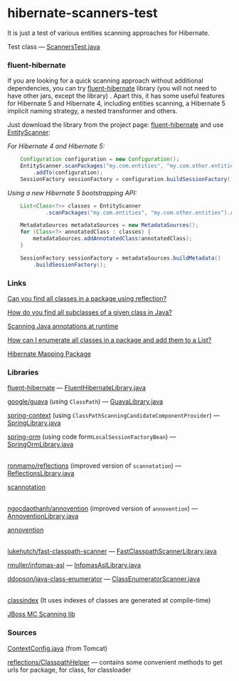 # hibernate-scanners-test

It is just a test of various entities scanning approaches for Hibernate.

Test class — [ScannersTest.java](https://github.com/v-ladynev/hibernate-scanners-test/blob/master/src/test/java/com/github/ladynev/scanners/ScannersTest.java)

### fluent-hibernate

If you are looking for a quick scanning approach without additional dependencies, you can try [fluent-hibernate](https://github.com/v-ladynev/fluent-hibernate) library (you will not need to have other jars, except the library) .
Apart this, it has some useful features for Hibernate 5 and Hibernate 4, including entities scanning, a Hibernate 5 implicit naming strategy, a nested transformer and others.

Just download the library from the project page: [fluent-hibernate](https://github.com/v-ladynev/fluent-hibernate) and use [EntityScanner](https://github.com/v-ladynev/fluent-hibernate/blob/master/fluent-hibernate-core/src/main/java/com/github/fluent/hibernate/cfg/scanner/EntityScanner.java):

_For Hibernate 4 and Hibernate 5:_
```Java
    Configuration configuration = new Configuration();
    EntityScanner.scanPackages("my.com.entities", "my.com.other.entities")
        .addTo(configuration);
    SessionFactory sessionFactory = configuration.buildSessionFactory();
```

_Using a new Hibernate 5 bootstrapping API:_
```Java
    List<Class<?>> classes = EntityScanner
            .scanPackages("my.com.entities", "my.com.other.entities").result();

    MetadataSources metadataSources = new MetadataSources();
    for (Class<?> annotatedClass : classes) {
        metadataSources.addAnnotatedClass(annotatedClass);
    }

    SessionFactory sessionFactory = metadataSources.buildMetadata()
        .buildSessionFactory();
```

### Links

[Can you find all classes in a package using reflection?](http://stackoverflow.com/questions/520328/can-you-find-all-classes-in-a-package-using-reflection)

[How do you find all subclasses of a given class in Java?](http://stackoverflow.com/questions/492184/how-do-you-find-all-subclasses-of-a-given-class-in-java)

[Scanning Java annotations at runtime](http://stackoverflow.com/questions/259140/scanning-java-annotations-at-runtime)

[How can I enumerate all classes in a package and add them to a List?](http://stackoverflow.com/questions/176527/how-can-i-enumerate-all-classes-in-a-package-and-add-them-to-a-list)

[Hibernate Mapping Package](http://stackoverflow.com/questions/1413190/hibernate-mapping-package)

### Libraries
[fluent-hibernate](https://github.com/v-ladynev/fluent-hibernate) — [FluentHibernateLibrary.java](https://github.com/v-ladynev/hibernate-scanners-test/blob/master/src/main/java/com/github/fluent/hibernate/cfg/scanner/FluentHibernateLibrary.java)

[google/guava](https://github.com/google/guava) (using `ClassPath`) — [GuavaLibrary.java](https://github.com/v-ladynev/hibernate-scanners-test/blob/master/src/main/java/com/github/ladynev/scanners/GuavaLibrary.java)

[spring-context](http://mvnrepository.com/artifact/org.springframework/spring-context) (using `ClassPathScanningCandidateComponentProvider`) — [SpringLibrary.java](https://github.com/v-ladynev/hibernate-scanners-test/blob/master/src/main/java/com/github/ladynev/scanners/SpringLibrary.java)

[spring-orm](http://mvnrepository.com/artifact/org.springframework/spring-orm) (using code form`LocalSessionFactoryBean`) — [SpringOrmLibrary.java](https://github.com/v-ladynev/hibernate-scanners-test/blob/master/src/main/java/com/github/ladynev/scanners/SpringOrmLibrary.java)
<br /><br />

[ronmamo/reflections](https://github.com/ronmamo/reflections) (improved version of `scannotation`) — [ReflectionsLibrary.java](https://github.com/v-ladynev/hibernate-scanners-test/blob/master/src/main/java/com/github/ladynev/scanners/ReflectionsLibrary.java)

[scannotation](http://scannotation.sourceforge.net/)
<br/><br/>

[ngocdaothanh/annovention](https://github.com/ngocdaothanh/annovention) (improved version of `annovention`) — [AnnoventionLibrary.java](https://github.com/v-ladynev/hibernate-scanners-test/blob/master/src/main/java/com/github/ladynev/scanners/AnnoventionLibrary.java)

[annovention](http://code.google.com/p/annovention)
<br /><br />

[lukehutch/fast-classpath-scanner](https://github.com/lukehutch/fast-classpath-scanner) — [FastClasspathScannerLibrary.java](https://github.com/v-ladynev/hibernate-scanners-test/blob/master/src/main/java/com/github/ladynev/scanners/FastClasspathScannerLibrary.java)

[rmuller/infomas-asl](https://github.com/rmuller/infomas-asl) — [InfomasAslLibrary.java](https://github.com/v-ladynev/hibernate-scanners-test/blob/master/src/main/java/com/github/ladynev/scanners/InfomasAslLibrary.java)

[ddopson/java-class-enumerator](https://github.com/ddopson/java-class-enumerator) — [ClassEnumeratorScanner.java](https://github.com/v-ladynev/hibernate-scanners-test/blob/master/src/main/java/com/github/ladynev/scanners/ClassEnumeratorScanner.java)
<br/><br/>

[classindex](https://github.com/atteo/classindex) (It uses indexes of classes are generated at compile-time)

[JBoss MC Scanning lib](https://developer.jboss.org/wiki/MCScanninglib)

### Sources

[ContextConfig.java](http://svn.apache.org/viewvc/tomcat/trunk/java/org/apache/catalina/startup/ContextConfig.java?annotate=1537835)  (from Tomcat)

[reflections/ClasspathHelper](https://github.com/ronmamo/reflections/blob/737683bb977d46b800621c6ef77afdbf1c294a54/src/test/java/org/reflections/ClasspathHelperTest.java) — contains some convenient methods to get urls for package, for class, for classloader


